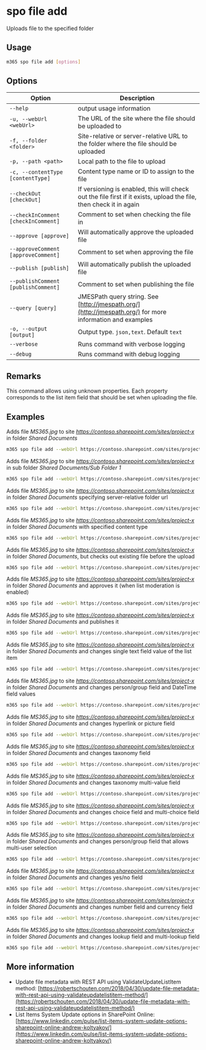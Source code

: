 # spo file add

Uploads file to the specified folder

## Usage

```sh
m365 spo file add [options]
```

## Options

Option|Description
------|-----------
`--help`|output usage information
`-u, --webUrl <webUrl>`|The URL of the site where the file should be uploaded to
`-f, --folder <folder>`|Site-relative or server-relative URL to the folder where the file should be uploaded
`-p, --path <path>`|Local path to the file to upload
`-c, --contentType [contentType]`|Content type name or ID to assign to the file
`--checkOut [checkOut]`|If versioning is enabled, this will check out the file first if it exists, upload the file, then check it in again
`--checkInComment [checkInComment]`|Comment to set when checking the file in
`--approve [approve]`|Will automatically approve the uploaded file
`--approveComment [approveComment]`|Comment to set when approving the file
`--publish [publish]`|Will automatically publish the uploaded file
`--publishComment [publishComment]`|Comment to set when publishing the file
`--query [query]`|JMESPath query string. See [http://jmespath.org/](http://jmespath.org/) for more information and examples
`-o, --output [output]`|Output type. `json,text`. Default `text`
`--verbose`|Runs command with verbose logging
`--debug`|Runs command with debug logging

## Remarks

This command allows using unknown properties. Each property corresponds to the list item field that should be set when uploading the file.

## Examples

Adds file _MS365.jpg_ to site _https://contoso.sharepoint.com/sites/project-x_ in folder _Shared Documents_

```sh
m365 spo file add --webUrl https://contoso.sharepoint.com/sites/project-x --folder 'Shared Documents' --path 'C:\MS365.jpg'
```

Adds file _MS365.jpg_ to site _https://contoso.sharepoint.com/sites/project-x_ in sub folder _Shared Documents/Sub Folder 1_

```sh
m365 spo file add --webUrl https://contoso.sharepoint.com/sites/project-x --folder 'Shared Documents/Sub Folder 1' --path 'C:\MS365.jpg'
```

Adds file _MS365.jpg_ to site _https://contoso.sharepoint.com/sites/project-x_ in folder _Shared Documents_ specifying server-relative folder url

```sh
m365 spo file add --webUrl https://contoso.sharepoint.com/sites/project-x --folder '/sites/project-x/Shared Documents' --path 'C:\MS365.jpg'
```

Adds file _MS365.jpg_ to site _https://contoso.sharepoint.com/sites/project-x_ in folder _Shared Documents_ with specified content type

```sh
m365 spo file add --webUrl https://contoso.sharepoint.com/sites/project-x --folder 'Shared Documents' --path 'C:\MS365.jpg' --contentType 'Picture'
```

Adds file _MS365.jpg_ to site _https://contoso.sharepoint.com/sites/project-x_ in folder _Shared Documents_, but checks out existing file before the upload

```sh
m365 spo file add --webUrl https://contoso.sharepoint.com/sites/project-x --folder 'Shared Documents' --path 'C:\MS365.jpg' --checkOut --checkInComment 'check in comment x'
```

Adds file _MS365.jpg_ to site _https://contoso.sharepoint.com/sites/project-x_ in folder _Shared Documents_ and approves it (when list moderation is enabled)

```sh
m365 spo file add --webUrl https://contoso.sharepoint.com/sites/project-x --folder 'Shared Documents' --path 'C:\MS365.jpg' --approve --approveComment 'approve comment x'
```

Adds file _MS365.jpg_ to site _https://contoso.sharepoint.com/sites/project-x_ in folder _Shared Documents_ and publishes it

```sh
m365 spo file add --webUrl https://contoso.sharepoint.com/sites/project-x --folder 'Shared Documents' --path 'C:\MS365.jpg' --publish --publishComment 'publish comment x'
```

Adds file _MS365.jpg_ to site _https://contoso.sharepoint.com/sites/project-x_ in folder _Shared Documents_ and changes single text field value of the list item

```sh
m365 spo file add --webUrl https://contoso.sharepoint.com/sites/project-x --folder 'Shared Documents' --path 'C:\MS365.jpg' --Title "New Title"
```

Adds file _MS365.jpg_ to site _https://contoso.sharepoint.com/sites/project-x_ in folder _Shared Documents_ and changes person/group field and DateTime field values

```sh
m365 spo file add --webUrl https://contoso.sharepoint.com/sites/project-x --folder 'Shared Documents' --path 'C:\MS365.jpg' --Editor "[{'Key':'i:0#.f|membership|john.smith@contoso.com'}]" --Modified '6/23/2018 10:15 PM'
```

Adds file _MS365.jpg_ to site _https://contoso.sharepoint.com/sites/project-x_ in folder _Shared Documents_ and changes hyperlink or picture field

```sh
m365 spo file add --webUrl https://contoso.sharepoint.com/sites/project-x --folder 'Shared Documents' --path 'C:\MS365.jpg' --URL 'https://contoso.com, Contoso'
```

Adds file _MS365.jpg_ to site _https://contoso.sharepoint.com/sites/project-x_ in folder _Shared Documents_ and changes taxonomy field

```sh
m365 spo file add --webUrl https://contoso.sharepoint.com/sites/project-x --folder 'Shared Documents' --path 'C:\MS365.jpg' --Topic "HR services|c17baaeb-67cd-4378-9389-9d97a945c701"
```

Adds file _MS365.jpg_ to site _https://contoso.sharepoint.com/sites/project-x_ in folder _Shared Documents_ and changes taxonomy multi-value field

```sh
m365 spo file add --webUrl https://contoso.sharepoint.com/sites/project-x --folder 'Shared Documents' --path 'C:\MS365.jpg' --Topic "HR services|c17baaeb-67cd-4378-9389-9d97a945c701;Inclusion ＆ Diversity|66a67671-ed89-44a7-9be4-e80c06b41f35"
```

Adds file _MS365.jpg_ to site _https://contoso.sharepoint.com/sites/project-x_ in folder _Shared Documents_ and changes choice field and multi-choice field

```sh
m365 spo file add --webUrl https://contoso.sharepoint.com/sites/project-x --folder 'Shared Documents' --path 'C:\MS365.jpg' --ChoiceField1 'Option3' --MultiChoiceField1 'Option2;#Option3'
```

Adds file _MS365.jpg_ to site _https://contoso.sharepoint.com/sites/project-x_ in folder _Shared Documents_ and changes person/group field that allows multi-user selection

```sh
m365 spo file add --webUrl https://contoso.sharepoint.com/sites/project-x --folder 'Shared Documents' --path 'C:\MS365.jpg' --AllowedUsers "[{'Key':'i:0#.f|membership|john.smith@contoso.com'},{'Key':'i:0#.f|membership|velin.georgiev@contoso.com'}]"
```

Adds file _MS365.jpg_ to site _https://contoso.sharepoint.com/sites/project-x_ in folder _Shared Documents_ and changes yes/no field

```sh
m365 spo file add --webUrl https://contoso.sharepoint.com/sites/project-x --folder 'Shared Documents' --path 'C:\MS365.jpg' --HasCar true
```

Adds file _MS365.jpg_ to site _https://contoso.sharepoint.com/sites/project-x_ in folder _Shared Documents_ and changes number field and currency field

```sh
m365 spo file add --webUrl https://contoso.sharepoint.com/sites/project-x --folder 'Shared Documents' --path 'C:\MS365.jpg' --NumberField 100 --CurrencyField 20
```

Adds file _MS365.jpg_ to site _https://contoso.sharepoint.com/sites/project-x_ in folder _Shared Documents_ and changes lookup field and multi-lookup field

```sh
m365 spo file add --webUrl https://contoso.sharepoint.com/sites/project-x --folder 'Shared Documents' --path 'C:\MS365.jpg' --LookupField 1 --MultiLookupField "2;#;#3;#;#4;#"
```

## More information

- Update file metadata with REST API using ValidateUpdateListItem method: [https://robertschouten.com/2018/04/30/update-file-metadata-with-rest-api-using-validateupdatelistitem-method/](https://robertschouten.com/2018/04/30/update-file-metadata-with-rest-api-using-validateupdatelistitem-method/)
- List Items System Update options in SharePoint Online: [https://www.linkedin.com/pulse/list-items-system-update-options-sharepoint-online-andrew-koltyakov/](https://www.linkedin.com/pulse/list-items-system-update-options-sharepoint-online-andrew-koltyakov/)